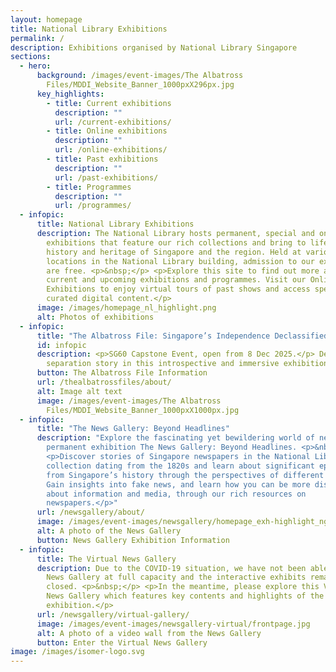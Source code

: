 ```yaml
---
layout: homepage
title: National Library Exhibitions
permalink: /
description: Exhibitions organised by National Library Singapore
sections:
  - hero:
      background: /images/event-images/The Albatross
        Files/MDDI_Website_Banner_1000pxX296px.jpg
      key_highlights:
        - title: Current exhibitions
          description: ""
          url: /current-exhibitions/
        - title: Online exhibitions
          description: ""
          url: /online-exhibitions/
        - title: Past exhibitions
          description: ""
          url: /past-exhibitions/
        - title: Programmes
          description: ""
          url: /programmes/
  - infopic:
      title: National Library Exhibitions
      description: The National Library hosts permanent, special and online
        exhibitions that feature our rich collections and bring to life the
        history and heritage of Singapore and the region. Held at various
        locations in the National Library building, admission to our exhibitions
        are free. <p>&nbsp;</p> <p>Explore this site to find out more about our
        current and upcoming exhibitions and programmes. Visit our Online
        Exhibitions to enjoy virtual tours of past shows and access specially
        curated digital content.</p>
      image: /images/homepage_nl_highlight.png
      alt: Photos of exhibitions
  - infopic:
      title: "The Albatross File: Singapore’s Independence Declassified"
      id: infopic
      description: <p>SG60 Capstone Event, open from 8 Dec 2025.</p> Delve into our
        separation story in this introspective and immersive exhibition.
      button: The Albatross File Information
      url: /thealbatrossfiles/about/
      alt: Image alt text
      image: /images/event-images/The Albatross
        Files/MDDI_Website_Banner_1000pxX1000px.jpg
  - infopic:
      title: "The News Gallery: Beyond Headlines"
      description: "Explore the fascinating yet bewildering world of news media at our
        permanent exhibition The News Gallery: Beyond Headlines. <p>&nbsp;</p>
        <p>Discover stories of Singapore newspapers in the National Library’s
        collection dating from the 1820s and learn about significant episodes
        from Singapore’s history through the perspectives of different media.
        Gain insights into fake news, and learn how you can be more discerning
        about information and media, through our rich resources on
        newspapers.</p>"
      url: /newsgallery/about/
      image: /images/event-images/newsgallery/homepage_exh-highlight_ng.jpg
      alt: A photo of the News Gallery
      button: News Gallery Exhibition Information
  - infopic:
      title: The Virtual News Gallery
      description: Due to the COVID-19 situation, we have not been able to open The
        News Gallery at full capacity and the interactive exhibits remain
        closed. <p>&nbsp;</p> <p>In the meantime, please explore this Virtual
        News Gallery which features key contents and highlights of the
        exhibition.</p>
      url: /newsgallery/virtual-gallery/
      image: /images/event-images/newsgallery-virtual/frontpage.jpg
      alt: A photo of a video wall from the News Gallery
      button: Enter the Virtual News Gallery
image: /images/isomer-logo.svg
---
```


